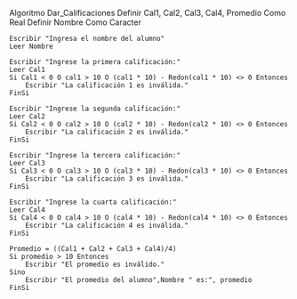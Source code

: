 Algoritmo Dar_Calificaciones
	Definir Cal1, Cal2, Cal3, Cal4, Promedio Como Real
	Definir Nombre Como Caracter
	
	Escribir "Ingresa el nombre del alumno"
	Leer Nombre
	
	Escribir "Ingrese la primera calificación:"
    Leer Cal1
	Si Cal1 < 0 O cal1 > 10 O (cal1 * 10) - Redon(cal1 * 10) <> 0 Entonces
        Escribir "La calificación 1 es inválida."
	FinSi
	
    Escribir "Ingrese la segunda calificación:"
    Leer Cal2
	Si Cal2 < 0 O cal2 > 10 O (cal2 * 10) - Redon(cal2 * 10) <> 0 Entonces
        Escribir "La calificación 2 es inválida."
	FinSi
	
    Escribir "Ingrese la tercera calificación:"
    Leer Cal3
	Si Cal3 < 0 O cal3 > 10 O (cal3 * 10) - Redon(cal3 * 10) <> 0 Entonces
		Escribir "La calificación 3 es inválida."
	FinSi
	
    Escribir "Ingrese la cuarta calificación:"
    Leer Cal4
	Si Cal4 < 0 O cal4 > 10 O (cal4 * 10) - Redon(cal4 * 10) <> 0 Entonces
		Escribir "La calificación 4 es inválida."
	FinSi
	
	Promedio = ((Cal1 + Cal2 + Cal3 + Cal4)/4)
	Si promedio > 10 Entonces
        Escribir "El promedio es inválido."
    Sino
        Escribir "El promedio del alumno",Nombre " es:", promedio
    FinSi
